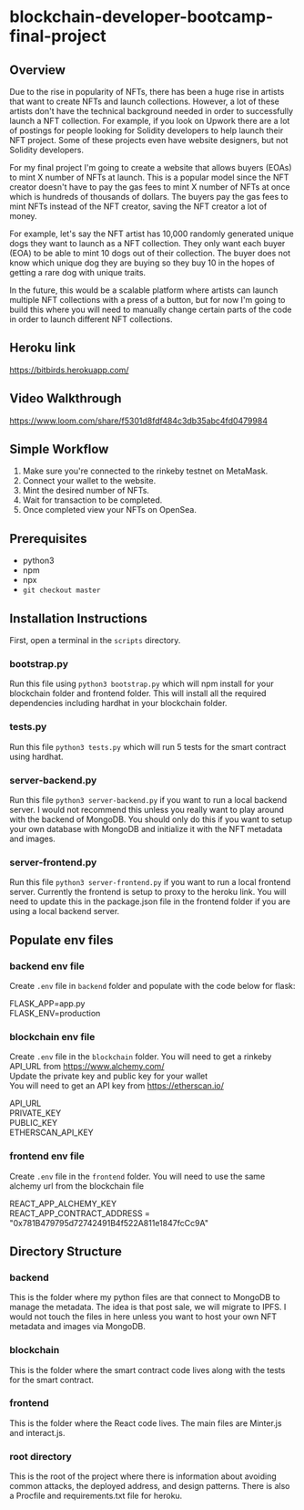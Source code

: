 # blockchain-developer-bootcamp-final-project

## Overview

Due to the rise in popularity of NFTs, there has been a huge rise in artists that want to create NFTs and launch collections. However, a lot of these artists don't have the technical background needed in order to successfully launch a NFT collection. For example, if you look on Upwork there are a lot of postings for people looking for Solidity developers to help launch their NFT project. Some of these projects even have website designers, but not Solidity developers.

For my final project I'm going to create a website that allows buyers (EOAs) to mint X number of NFTs at launch. This is a popular model since the NFT creator doesn't have to pay the gas fees to mint X number of NFTs at once which is hundreds of thousands of dollars. The buyers pay the gas fees to mint NFTs instead of the NFT creator, saving the NFT creator a lot of money.

For example, let's say the NFT artist has 10,000 randomly generated unique dogs they want to launch as a NFT collection. They only want each buyer (EOA) to be able to mint 10 dogs out of their collection. The buyer does not know which unique dog they are buying so they buy 10 in the hopes of getting a rare dog with unique traits.

In the future, this would be a scalable platform where artists can launch multiple NFT collections with a press of a button, but for now I'm going to build this where you will need to manually change certain parts of the code in order to launch different NFT collections.

## Heroku link

https://bitbirds.herokuapp.com/

## Video Walkthrough

https://www.loom.com/share/f5301d8fdf484c3db35abc4fd0479984

## Simple Workflow

1. Make sure you're connected to the rinkeby testnet on MetaMask.
2. Connect your wallet to the website.
3. Mint the desired number of NFTs.
4. Wait for transaction to be completed.
5. Once completed view your NFTs on OpenSea.

## Prerequisites

-   python3
-   npm
-   npx
-   `git checkout master`

## Installation Instructions

First, open a terminal in the `scripts` directory.

### bootstrap.py

Run this file using `python3 bootstrap.py` which will npm install for your blockchain folder and frontend folder. This will install all the required dependencies including hardhat in your blockchain folder.

### tests.py

Run this file `python3 tests.py` which will run 5 tests for the smart contract using hardhat.

### server-backend.py

Run this file `python3 server-backend.py` if you want to run a local backend server. I would not recommend this unless you really want to play around with the backend of MongoDB. You should only do this if you want to setup your own database with MongoDB and initialize it with the NFT metadata and images.

### server-frontend.py

Run this file `python3 server-frontend.py` if you want to run a local frontend server. Currently the frontend is setup to proxy to the heroku link. You will need to update this in the package.json file in the frontend folder if you are using a local backend server.

## Populate env files

### backend env file

Create `.env` file in `backend` folder and populate with the code below for flask:

FLASK_APP=app.py<br>
FLASK_ENV=production

### blockchain env file

Create `.env` file in the `blockchain` folder.
You will need to get a rinkeby API_URL from https://www.alchemy.com/<br>
Update the private key and public key for your wallet<br>
You will need to get an API key from https://etherscan.io/<br>

API_URL<br>
PRIVATE_KEY<br>
PUBLIC_KEY<br>
ETHERSCAN_API_KEY<br>

### frontend env file

Create `.env` file in the `frontend` folder.
You will need to use the same alchemy url from the blockchain file<br>

REACT_APP_ALCHEMY_KEY<br>
REACT_APP_CONTRACT_ADDRESS = "0x781B479795d72742491B4f522A811e1847fcCc9A"

## Directory Structure

### backend

This is the folder where my python files are that connect to MongoDB to manage the metadata. The idea is that post sale, we will migrate to IPFS. I would not touch the files in here unless you want to host your own NFT metadata and images via MongoDB.

### blockchain

This is the folder where the smart contract code lives along with the tests for the smart contract.

### frontend

This is the folder where the React code lives. The main files are Minter.js and interact.js.

### root directory

This is the root of the project where there is information about avoiding common attacks, the deployed address, and design patterns. There is also a Procfile and requirements.txt file for heroku.
